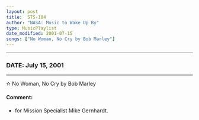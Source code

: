```yaml
---
layout: post
title:  STS-104
author: "NASA: Music to Wake Up By"
type: MusicPlaylist
date_modified: 2001-07-15
songs: ["No Woman, No Cry by Bob Marley"]
---
```


----
### DATE: July 15, 2001
----
✫ No Woman, No Cry by Bob Marley

#### Comment:
* for Mission Specialist Mike Gernhardt.



<br/>
<center>
	<a target="_blank"
	   href="https://twitter.com/intent/tweet?hashtags=Space,NASA,Playlist,NASAWakeupCalls,SpaceProgram&text={{ page.author}}, '{{ page.songs.first }}' {{ page.title }}, {{ page.date | date: '%B %d, %Y' }}. {{ site.url }}{{ page.url }} @nasawakeupcalls">
	   <i class="fab fa-twitter" alt="Tweet this page" style="font-size: 1.3em;"></i>
	</a>
	&nbsp; 	<i class="fas fa-user-astronaut" style="font-size: 1.5em;"></i> &nbsp;
    <a type="amzn" search="'No Woman, No Cry by Bob Marley'" category="popular music">
        <i class="fab fa-amazon" style="font-size: 1.3em;"></i>
    </a>
</center>
